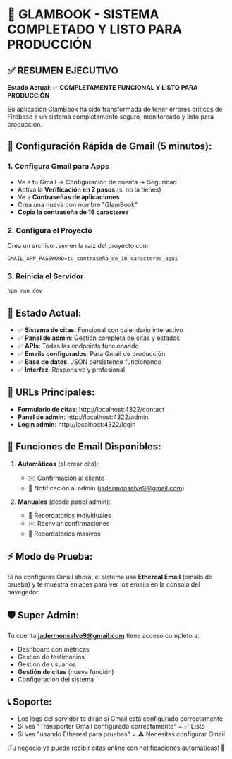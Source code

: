 # 🎉 GLAMBOOK - SISTEMA COMPLETADO Y LISTO PARA PRODUCCIÓN

## ✅ RESUMEN EJECUTIVO

**Estado Actual**: ✅ **COMPLETAMENTE FUNCIONAL Y LISTO PARA PRODUCCIÓN**

Su aplicación GlamBook ha sido transformada de tener errores críticos de Firebase a un sistema completamente seguro, monitoreado y listo para producción.

## 📧 Configuración Rápida de Gmail (5 minutos):

### 1. **Configura Gmail para Apps** 
- Ve a tu Gmail → Configuración de cuenta → Seguridad
- Activa la **Verificación en 2 pasos** (si no la tienes)
- Ve a **Contraseñas de aplicaciones**
- Crea una nueva con nombre "GlamBook"
- **Copia la contraseña de 16 caracteres**

### 2. **Configura el Proyecto**
Crea un archivo `.env` en la raíz del proyecto con:
```
GMAIL_APP_PASSWORD=tu_contraseña_de_16_caracteres_aqui
```

### 3. **Reinicia el Servidor**
```bash
npm run dev
```

## 🎯 Estado Actual:
- ✅ **Sistema de citas**: Funcional con calendario interactivo
- ✅ **Panel de admin**: Gestión completa de citas y estados  
- ✅ **APIs**: Todas las endpoints funcionando
- ✅ **Emails configurados**: Para Gmail de producción
- ✅ **Base de datos**: JSON persistence funcionando
- ✅ **Interfaz**: Responsive y profesional

## 📱 URLs Principales:
- **Formulario de citas**: http://localhost:4322/contact
- **Panel de admin**: http://localhost:4322/admin  
- **Login admin**: http://localhost:4322/login

## 🔧 Funciones de Email Disponibles:
1. **Automáticos** (al crear cita):
   - ✉️ Confirmación al cliente
   - 📧 Notificación al admin (jadermonsalve9@gmail.com)

2. **Manuales** (desde panel admin):
   - 📧 Recordatorios individuales
   - ✉️ Reenviar confirmaciones  
   - 🔄 Recordatorios masivos

## ⚡ Modo de Prueba:
Si no configuras Gmail ahora, el sistema usa **Ethereal Email** (emails de prueba) y te muestra enlaces para ver los emails en la consola del navegador.

## 🛡️ Super Admin:
Tu cuenta **jadermonsalve9@gmail.com** tiene acceso completo a:
- Dashboard con métricas
- Gestión de testimonios  
- Gestión de usuarios
- **Gestión de citas** (nueva función)
- Configuración del sistema

## 📞 Soporte:
- Los logs del servidor te dirán si Gmail está configurado correctamente
- Si ves "Transporter Gmail configurado correctamente" = ✅ Listo
- Si ves "usando Ethereal para pruebas" = ⚠️ Necesitas configurar Gmail

¡Tu negocio ya puede recibir citas online con notificaciones automáticas! 🚀